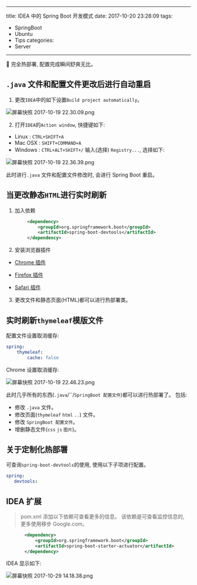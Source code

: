 ------
title: IDEA 中的 Spring Boot 开发模式
date: 2017-10-20 23:28:09
tags:
  - SpringBoot
  - Ubuntu
  - Tips
categories:
  - Server
------
🤑 完全热部署, 配置完成瞬间舒爽无比。
<!--more-->
## `.java` 文件和配置文件更改后进行自动重启
1. 更改`IDEA`中的如下设置`Build project automatically`。

![屏幕快照 2017-10-19 22.30.09.png](http://cdn.hocgin.top/%E5%B1%8F%E5%B9%95%E5%BF%AB%E7%85%A7%202017-10-19%2022.30.09.png)

2. 打开`IDEA`的`Action window`, 快捷键如下:
- Linux : `CTRL+SHIFT+A`
- Mac OSX : `SHIFT+COMMAND+A`
- Windows : `CTRL+ALT+SHIFT+/`
输入(选择) `Registry...`, 选择如下:

![屏幕快照 2017-10-19 22.36.39.png](http://cdn.hocgin.top/%E5%B1%8F%E5%B9%95%E5%BF%AB%E7%85%A7%202017-10-19%2022.36.39.png)

此时进行`.java` 文件和配置文件修改时, 会进行 Spring Boot 重启。

## 当更改静态`HTML`进行实时刷新
1. 加入依赖

```xml
        <dependency>
            <groupId>org.springframework.boot</groupId>
            <artifactId>spring-boot-devtools</artifactId>
        </dependency>
```

2. 安装浏览器插件

- [Chrome 插件](https://chrome.google.com/webstore/detail/livereload/jnihajbhpnppcggbcgedagnkighmdlei)

- [Firefox 插件](https://addons.mozilla.org/en-US/firefox/addon/livereload/)

- [Safari 插件](http://download.livereload.com/2.1.0/LiveReload-2.1.0.safariextz)

3. 更改文件和静态页面(HTML)都可以进行热部署类。

## 实时刷新`thymeleaf`模版文件

配置文件设置取消缓存:

```yml
spring:
    thymeleaf:
        cache: false
```

Chrome 设置取消缓存:

![屏幕快照 2017-10-19 22.46.23.png](http://cdn.hocgin.top/%E5%B1%8F%E5%B9%95%E5%BF%AB%E7%85%A7%202017-10-19%2022.46.23.png)

此时几乎所有的东西(`.java`/``/`SpringBoot 配置文件`)都可以进行热部署了。
包括:
 - 修改 `.java` 文件。
 - 修改页面(`thymeleaf` `html` `..`) 文件。
 - 修改 `SpringBoot 配置文件`。
 - 增删静态文件(`css` `js` `图片`)。


 ## 关于定制化热部署
 可查询`spring-boot-devtools`的使用, 使用以下子项进行配置。
 ```yml
 spring:
    devtools:
 ```

 ## IDEA 扩展
> pom.xml 添加以下依赖可查看更多的信息。
> 该依赖是可查看监控信息的, 更多使用移步 Google.com。

 ```xml
        <dependency>
            <groupId>org.springframework.boot</groupId>
            <artifactId>spring-boot-starter-actuator</artifactId>
        </dependency>
 ```
IDEA 显示如下:

 ![屏幕快照 2017-10-29 14.18.38.png](http://cdn.hocgin.top/%E5%B1%8F%E5%B9%95%E5%BF%AB%E7%85%A7%202017-10-29%2014.18.38.png)